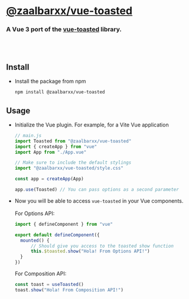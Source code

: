 # [@zaalbarxx/vue-toasted](https://www.npmjs.com/package/@zaalbarxx/vue-toasted)

### A Vue 3 port of the [vue-toasted](https://github.com/shakee93/vue-toasted) library.

<br />
<br />

## Install
- Install the package from npm
  ```bash
  npm install @zaalbarxx/vue-toasted
  ```

## Usage
- Initialize the Vue plugin.
  For example, for a Vite Vue application
  ```js
  // main.js
  import Toasted from "@zaalbarxx/vue-toasted"
  import { createApp } from "vue"
  import App from "./App.vue"
  
  // Make sure to include the default stylings
  import "@zaalbarxx/vue-toasted/style.css"
  
  const app = createApp(App)

  app.use(Toasted) // You can pass options as a second parameter

  ```
- Now you will be able to access `vue-toasted` in your Vue components.
  <br />
  <br />
  For Options API:
  ```js
  import { defineComponent } from "vue"

  export default defineComponent({
    mounted() {
        // Should give you access to the toasted show function
        this.$toasted.show("Hola! From Options API!")
    }
  })
  ```
  For Composition API:
  ```js
  const toast = useToasted()
  toast.show("Hola! From Composition API!")
  ```